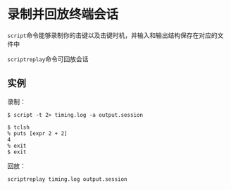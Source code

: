 # 录制并回放终端会话
`script`命令能够录制你的击键以及击键时机，并输入和输出结构保存在对应的文件中

`scriptreplay`命令可回放会话

## 实例
录制：
```shell
$ script -t 2> timing.log -a output.session

$ tclsh
% puts [expr 2 + 2]
4
% exit
$ exit
```

回放：
```shell
scriptreplay timing.log output.session
```